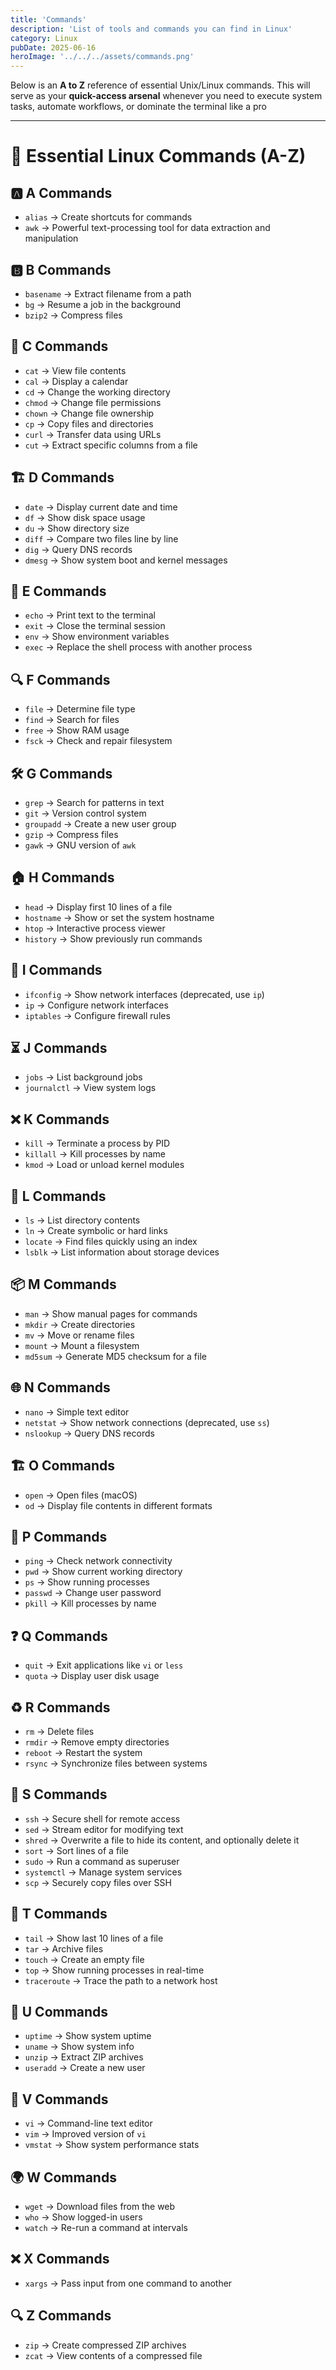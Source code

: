 ```yaml
---
title: 'Commands'
description: 'List of tools and commands you can find in Linux'
category: Linux
pubDate: 2025-06-16
heroImage: '../../../assets/commands.png'
---
```


Below is an **A to Z** reference of essential Unix/Linux commands. This will serve as your **quick-access arsenal** whenever you need to execute system tasks, automate workflows, or dominate the terminal like a pro

---

# 📜 Essential Linux Commands (A-Z)

## 🅰️ A Commands

- `alias` → Create shortcuts for commands
- `awk` → Powerful text-processing tool for data extraction and manipulation
## 🅱️ B Commands

- `basename` → Extract filename from a path
- `bg` → Resume a job in the background
- `bzip2` → Compress files

## 🌊 C Commands

- `cat` → View file contents
- `cal` → Display a calendar
- `cd` → Change the working directory
- `chmod` → Change file permissions
- `chown` → Change file ownership
- `cp` → Copy files and directories
- `curl` → Transfer data using URLs
- `cut` → Extract specific columns from a file

## 🏗️ D Commands

- `date` → Display current date and time
- `df` → Show disk space usage
- `du` → Show directory size
- `diff` → Compare two files line by line
- `dig` → Query DNS records
- `dmesg` → Show system boot and kernel messages

## 📜 E Commands

- `echo` → Print text to the terminal
- `exit` → Close the terminal session
- `env` → Show environment variables
- `exec` → Replace the shell process with another process

## 🔍 F Commands

- `file` → Determine file type
- `find` → Search for files
- `free` → Show RAM usage
- `fsck` → Check and repair filesystem

## 🛠️ G Commands

- `grep` → Search for patterns in text
- `git` → Version control system
- `groupadd` → Create a new user group
- `gzip` → Compress files
- `gawk` → GNU version of `awk`

## 🏠 H Commands

- `head` → Display first 10 lines of a file
- `hostname` → Show or set the system hostname
- `htop` → Interactive process viewer
- `history` → Show previously run commands

## 📡 I Commands

- `ifconfig` → Show network interfaces (deprecated, use `ip`)
- `ip` → Configure network interfaces
- `iptables` → Configure firewall rules

## ⏳ J Commands

- `jobs` → List background jobs
- `journalctl` → View system logs

## ❌ K Commands

- `kill` → Terminate a process by PID
- `killall` → Kill processes by name
- `kmod` → Load or unload kernel modules

## 📂 L Commands

- `ls` → List directory contents
- `ln` → Create symbolic or hard links
- `locate` → Find files quickly using an index
- `lsblk` → List information about storage devices

## 📦 M Commands

- `man` → Show manual pages for commands
- `mkdir` → Create directories
- `mv` → Move or rename files
- `mount` → Mount a filesystem
- `md5sum` → Generate MD5 checksum for a file

## 🌐 N Commands

- `nano` → Simple text editor
- `netstat` → Show network connections (deprecated, use `ss`)
- `nslookup` → Query DNS records

## 🏗️ O Commands

- `open` → Open files (macOS)
- `od` → Display file contents in different formats

## 🚀 P Commands

- `ping` → Check network connectivity
- `pwd` → Show current working directory
- `ps` → Show running processes
- `passwd` → Change user password
- `pkill` → Kill processes by name

## ❓ Q Commands

- `quit` → Exit applications like `vi` or `less`
- `quota` → Display user disk usage

## ♻️ R Commands

- `rm` → Delete files
- `rmdir` → Remove empty directories
- `reboot` → Restart the system
- `rsync` → Synchronize files between systems

## 🔐 S Commands

- `ssh` → Secure shell for remote access
- `sed` → Stream editor for modifying text
- `shred` -> Overwrite a file to hide its content, and optionally delete it 
- `sort` → Sort lines of a file
- `sudo` → Run a command as superuser
- `systemctl` → Manage system services
- `scp` → Securely copy files over SSH

## 📌 T Commands

- `tail` → Show last 10 lines of a file
- `tar` → Archive files
- `touch` → Create an empty file
- `top` → Show running processes in real-time
- `traceroute` → Trace the path to a network host

## 🔧 U Commands

- `uptime` → Show system uptime
- `uname` → Show system info
- `unzip` → Extract ZIP archives
- `useradd` → Create a new user

## 📖 V Commands

- `vi` → Command-line text editor
- `vim` → Improved version of `vi`
- `vmstat` → Show system performance stats

## 🌍 W Commands

- `wget` → Download files from the web
- `who` → Show logged-in users
- `watch` → Re-run a command at intervals

## ❌ X Commands

- `xargs` → Pass input from one command to another

## 🔍 Z Commands

- `zip` → Create compressed ZIP archives
- `zcat` → View contents of a compressed file
